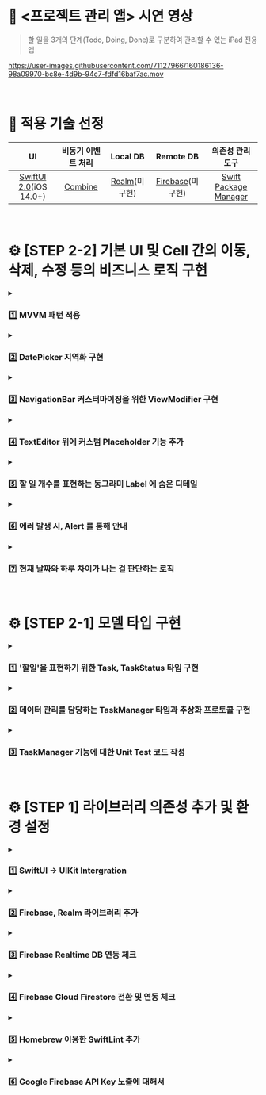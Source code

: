 # 📱 <프로젝트 관리 앱> 시연 영상

> 할 일을 3개의 단계(Todo, Doing, Done)로 구분하여 관리할 수 있는 iPad 전용 앱

https://user-images.githubusercontent.com/71127966/160186136-98a09970-bc8e-4d9b-94c7-fdfd16baf7ac.mov

<br>

# 🧰 적용 기술 선정

|UI|비동기 이벤트 처리|Local DB|Remote DB|의존성 관리 도구|
|:-:|:-:|:-:|:-:|:-:|
|[SwiftUI 2.0](https://developer.apple.com/kr/xcode/swiftui/)(iOS 14.0+)|[Combine](https://developer.apple.com/documentation/combine)|[Realm](https://github.com/realm/realm-swift)(미구현)|[Firebase](https://github.com/firebase/firebase-ios-sdk)(미구현)|[Swift Package Manager](https://www.swift.org/package-manager/)|

<br>

# ⚙️ [STEP 2-2] 기본 UI 및 Cell 간의 이동, 삭제, 수정 등의 비즈니스 로직 구현

<details>
<summary><h3>1️⃣ MVVM 패턴 적용</h3></summary>

- 뼈대가 되는 View 구조체들이 프로퍼티로 `@EnvironmentObject`, `@StateObject` 만 갖고, 그 외의 비즈니스 로직이나 상수는 전부 `뷰모델` 내로 이동시켰습니다! 👍🏻

- Paul Hudson 의 영상인 [Introducing MVVM into your SwiftUI project](https://youtu.be/kfsA87qRC3Y?t=133)를 참고했는데요, Paul 은 뷰모델을 구현할 때, View 구조체의 `extension`을 만들고 `nested 뷰모델 클래스`를 구현하는 방식을 관찰했습니다.
이런 방식으로 하면, View 구조체들이 자신의 뷰모델만 접근할 수 있고 다른 뷰모델은 알지 못하기 때문에, `인터페이스 분리 원칙`을 더 잘 지킬 수 있습니다.

- 저는 View 구조체와 뷰모델의 파일이 별도로 분리되는 것도 복잡성을 늘린다고 판단하여, View 구조체가 구현된 파일에 `private extension`으로 뷰모델을 구현하여 뷰와 뷰모델의 관계를 좀 더 직관적으로 파악할 수 있도록 했습니다.

```swift
struct TaskListView: View {

    @EnvironmentObject var taskManager: TaskManager
    @StateObject private var taskListViewModel: TaskListViewModel
    // 나머지 코드...
}

private extension TaskListView {
    
    final class TaskListViewModel: ObservableObject {
    
        // 뷰모델의 프로퍼티, 이니셜라이저, 메서드 ...
    }
}
```
</details>

<details>
<summary><h3>2️⃣ DatePicker 지역화 구현</h3></summary>

- SwiftUI 의 [DatePicker](https://developer.apple.com/documentation/swiftui/datepicker)는 디폴트로 `영어 인터페이스`를 보여줍니다.

- `지역화`를 위한 좋은 대상이라고 생각하여, 실행 기기의 선호 언어 배열인 `Locale.preferredLanguages`에 접근하여, 가장 우선순위가 높은 언어(first)를 꺼내 locale 을 설정해줬습니다.
  - 이때, 옵셔널이 나온다면 디폴트인 영어를 보여줄 수 있도록 했습니다.
  - 아래는 한국어, 일본어, 우크라이나어가 적용된 예시 이미지입니다.

|🇰🇷 설정|🇯🇵 설정|🇺🇦 설정|
|:-:|:-:|:-:|
|<p align="left"><img src="https://user-images.githubusercontent.com/71127966/160180371-f06786cc-a365-4a50-a4c1-a01cbe445b4b.png" width="100%"></p>|<p align="left"><img src="https://user-images.githubusercontent.com/71127966/160180382-7248adfb-acb6-4b5f-86da-8fc492579621.png" width="100%"></p>|<p align="left"><img src="https://user-images.githubusercontent.com/71127966/160180391-82173e4b-4130-4b7e-827d-baacd0a0d8f3.png" width="100%"></p> |

```swift
struct CustomDatePicker: View {
    
    @Binding var taskDueDate: Date
    private let defaultDatePickerLanguage: String = "en"
    
    var body: some View {
        DatePicker("", selection: $taskDueDate, displayedComponents: .date)
            .labelsHidden()
            .datePickerStyle(.wheel)
            .scaleEffect(1.2)
            .padding(.vertical, 20)
            .environment(\.locale, Locale(identifier: Locale.preferredLanguages.first ?? defaultDatePickerLanguage))
    }
}
```
</details>

<details>
<summary><h3>3️⃣ NavigationBar 커스터마이징을 위한 ViewModifier 구현</h3></summary>

- SwiftUI 에서는 `NavigationBar` 위에 올라가는 Text 의 font, foregroundColor, tintColor, shadowColor 등을 커스터마이징할 수 없습니다.

<img width="660" alt="navigationTitle 에는 unstyled text 만 들어갈 수 있다 - SwiftUI" src="https://user-images.githubusercontent.com/71127966/160174892-8eb35625-e019-4cc9-b45e-80f8ef1733ec.png">

- [Navigation Bar Styling in SwiftUI](https://youtu.be/kCJyhG8zjvY) 영상을 참고하여, `ViewModifier 프로토콜`을 준수하는 구조체를 구현했습니다.

- View 타입의 extension 으로 메서드(modifier) 구현하여, 가장 상위의 NavigationView 에 적용했습니다.

- NavigationBar 에 올라가는 Title 의 font, foregroundColor, 버튼의 색상인 tintColor, Bar 의 경계선을 감출 것인지 여부를 선택할 수 있게 만들었습니다.

```swift
struct NavigationBarAppearanceModifier: ViewModifier {
    
    init(font: UIFont.TextStyle, foregroundColor: UIColor, tintColor: UIColor?, hideSeparator: Bool) {
        let navigationBarAppearance = UINavigationBarAppearance()
        navigationBarAppearance.titleTextAttributes = [
            .font: UIFont.preferredFont(forTextStyle: font),
            .foregroundColor: foregroundColor
        ]
        if hideSeparator {
            navigationBarAppearance.shadowColor = .clear
        }
        UINavigationBar.appearance().scrollEdgeAppearance = navigationBarAppearance
        if let tintColor = tintColor {
            UINavigationBar.appearance().tintColor = tintColor
        }
    }
    
    func body(content: Content) -> some View {
        content
    }
}

extension View {
    
    /// NavigationBar 의 font, foregroundColor, tintColor 를 변경합니다. hideSeparator 를 true 로 바꾸면 Bar 의 경계선을 비활성화할 수 있습니다.
    func navigationBarAppearance(font: UIFont.TextStyle, foregroundColor: UIColor, tintColor: UIColor? = nil, hideSeparator: Bool = false) -> some View {
        self.modifier(NavigationBarAppearanceModifier(font: font, foregroundColor: foregroundColor, tintColor: tintColor, hideSeparator: hideSeparator))
    }
}
```
</details>

<details>
<summary><h3>4️⃣ TextEditor 위에 커스텀 Placeholder 기능 추가</h3></summary>

- SwiftUI 에서 제공하는 [TextEditor](https://developer.apple.com/documentation/swiftui/texteditor)에는 `Placeholder` 기능이 없습니다.

- 다행히, 이전 프로젝트인 `<오픈마켓>` 당시에도, 비슷한 문제 해결 경험이 있습니다.
UIKit 에서 제공하는 [UITextView](https://developer.apple.com/documentation/uikit/uitextview)에도 똑같이 Placeholder 기능이 없어서, 별도의 View 를 `Z축으로` UITextView 위에 올리고, 내용이 채워지면 `isHidden` 처리를 해주는 식으로 문제를 해결했었습니다.

- SwiftUI 에서도 비슷한 방식으로 만들어보려 했는데, `ZStack` 이라는 아주 편리한 기능이 있는 반면에, `isHidden` 프로퍼티는 존재하지 않았습니다. 🤷‍♂️
구글링을 해보니 `isHidden`을 대체하기 위한 다양한 접근 방법이 있더라구요. [Dynamically hiding view in SwiftUI](https://stackoverflow.com/questions/56490250/dynamically-hiding-view-in-swiftui)

- 저는 View 의 `투명도`를 조절하는 `opacity` modifier 를 사용했습니다!
해당 리팩토링을 진행하며, `TextEditor`와 Placeholder 를 묶어서 -> 별도의 구조체인 `TextEditorWithPlaceholder` 로 파일 분리했습니다.

https://user-images.githubusercontent.com/71127966/158437488-aa3eb851-3d60-4e33-ada8-888a9b7eba5d.mov

</details>
    
<details>
<summary><h3>5️⃣ 할 일 개수를 표현하는 동그라미 Label 에 숨은 디테일</h3></summary>

- 각 List 의 포함된 할 일(Task) 개수를 표현해주는 `동그라미 Label` 에선 이런 고민이 있었습니다.
  - Label 을 동그란 모양으로 만들기 위해 `clipShape(Circle())` 메서드를 사용했습니다.
  - 숫자의 자리수가 커지면, 동그라미도 같이 커지는 걸 막기 위해 `frame`을 적당한 크기로 고정했습니다.
  - 숫자가 100 이상(세 자리 수)으로 커지는 경우, 가독성이 떨어지므로, `삼항연산자`를 사용해서 `99+`가 표시되도록 했습니다.
  - 다크 모드 대응을 위해 `Color.primary`를 사용했고, 글자 색과 배경 색이 반대이므로, `colorInvert()` 메서드를 사용하여 글자 색을 반전시켰습니다.

```swift
Text(tasksCount)
    .frame(width: 30, height: 24)
    .font(.title3)
    .lineLimit(1)
    .foregroundColor(.primary)
    .colorInvert() // primary 색상을 반전시켜서, 흰색을 표현하고 다크모드에 대응
    .padding(.all, 5)
    .background(Color.primary)
    .clipShape(Circle()) // 동그라미 모양으로 clip
    .minimumScaleFactor(0.8) // 글자가 frame 을 넘어가려 하면 0.8배까지는 줄어들면서 대응 (더 줄어들면 truncate)
```

|숫자 자리수 대응|다크 모드 대응|
|:-:|:-:|
|![image](https://user-images.githubusercontent.com/71127966/157205824-0bf9649e-8600-45ca-947d-7af149c6fa76.png)|![image](https://user-images.githubusercontent.com/71127966/157207013-dfcbbd51-567f-498d-a3b3-ed75318a230a.png)|

</details>

<details>
<summary><h3>6️⃣ 에러 발생 시, Alert 를 통해 안내</h3></summary>

- 에러 발생 시, `Alert` 를 띄워서, 사용자에게 앱 종료 후 문의를 안내하도록 했습니다. 😄

<p align="left"><img src="https://user-images.githubusercontent.com/71127966/159407922-8a96bc6d-506b-45a2-a80d-2cd496ec49d0.png" width="30%"></p> 

```swift
// 별도의 파일에 열거형과 static let 으로 Alert 구조체를 미리 만들어뒀습니다. for 재사용
enum AlertManager {
    
    static let errorAlert = Alert(
        title: Text("에러가 발생했어요 🥺"),
        message: Text("앱 종료 후, 개발자에게 문의해주세요"),
        dismissButton: .default(Text("알겠어요"))
    )
}

// 사용하는 부분 예시
.alert(isPresented: $taskListRowViewModel.isErrorOccurred) {
    AlertManager.errorAlert
}
```
</details>

<details>
<summary><h3>7️⃣ 현재 날짜와 하루 차이가 나는 걸 판단하는 로직</h3></summary>

- 요구사항을 보면, `기한`이 지난 날짜는 빨간색으로 글자 색을 변경해줘야 합니다.

- 저는 할일(Task) Entity 에서 날짜는 `Date` 타입으로 선언했습니다.
이를 활용하기 위해, Date 타입의 `extension`을 아래와 같이 구현했습니다.

- [DateFormatter 인스턴스 생성 비용](https://sarunw.com/posts/how-expensive-is-dateformatter/)을 줄이기 위해, private static let 으로 만들고 `locale, timeZone, dateStyle` 을 설정해줬습니다.
Date 인스턴스를 포맷팅된 String 타입으로 만들어주는 연산 프로퍼티인 `dateString`을 구현했습니다.

- `isOverdue` 연산 프로퍼티가, `Date 인스턴스의 기한이 하루 이상 지났는지 판단`해주는 기능을 합니다.
dateString 으로, 포맷팅된 String 으로 바꾼 걸 다시 Date 타입으로 변환해서 `'시간' 데이터 없이 '날짜' 데이터만 남긴 상태로 크기 비교`를 합니다.
이때, 옵셔널에 `nil`이 잡히더라도, 비교는 가능하도록 닐병합연산자 넣어줬습니다.

```swift
extension Date {
    
    private static let dateFormatter: DateFormatter = {
        let dateFormatter = DateFormatter()
        dateFormatter.locale = Locale(identifier: "ko_KR")
        dateFormatter.timeZone = .autoupdatingCurrent
        dateFormatter.dateStyle = .medium
        return dateFormatter
    }()
    
    var dateString: String {
        return Self.dateFormatter.string(from: self)
    }
    
    var isOverdue: Bool {
        let targetDate = Self.dateFormatter.date(from: self.dateString) ?? Date(timeIntervalSince1970: self.timeIntervalSince1970)
        let currentDate = Self.dateFormatter.date(from: Date().dateString) ?? Date()
        return targetDate < currentDate
    }
}
```
</details>

<br>

# ⚙️ [STEP 2-1] 모델 타입 구현

<details>
<summary><h3>1️⃣ '할일'을 표현하기 위한 Task, TaskStatus 타입 구현</h3></summary>

- 이번 프로젝트에서 다뤄야 하는 주요 `Entity`는 `할일(Task)`입니다.
- Entity 객체 간의 Identity 를 구별하기 위해 `id` 값을 let 프로퍼티로 선언했습니다.
- 그 외의 title, body, dueDate, status 는 변경될 수 있는 값이므로, var 프로퍼티로 선언했습니다.
- id 는 불변이지만, 그 외의 프로퍼티는 자주 수정될 수 있습니다.
값타입인 `구조체`에서 `mutating` 키워드를 붙이기 보다는, `클래스` 타입으로 모델을 구현했습니다.
  - ⚠️ [모델을 클래스로 구현한 경우의 단점](https://github.com/yagom-academy/ios-project-manager/pull/81#discussion_r820076932)
- Task 인스턴스가 생성될 때, id 는 String 타입으로 자동 생성되도록 `이니셜라이저`를 만들었습니다.
- 기한(dueDate)은 모델에서 `Date` 타입으로 관리합니다.
그러면 `Firebase`에 업로드할 땐 `Timestamp` 타입이 되고, 다운로드 할 때는 [dateValue()](https://firebase.google.com/docs/reference/swift/firebasefirestore/api/reference/Classes/Timestamp#datevalue) 메서드를 사용하여 다시 Date 타입으로 변환할 수 있습니다.
- Task 가 생성될 때는 기본적으로 `TODO` status 로 설정됩니다.
- Task 인스턴스 간의 `동일성(id 매칭)`을 확인할 때 `==` 연산자를 사용할 수 있도록 `Equatable` 프로토콜을 채택했습니다.

```swift
final class Task: ObservableObject, Identifiable, Equatable {
    
    let id: String
    @Published var title: String
    @Published var body: String
    @Published var dueDate: Date
    @Published var status: TaskStatus
    
    init(title: String, body: String, dueDate: Date) {
        self.id = UUID().uuidString
        self.title = title
        self.body = body
        self.dueDate = dueDate
        self.status = .todo
    }
    
    static func == (lhs: Task, rhs: Task) -> Bool {
        return lhs.id == rhs.id
    }
}

enum TaskStatus: CaseIterable {
    
    case todo
    case doing
    case done
    
    var headerTitle: String {
        switch self {
        case .todo:
            return "TODO"
        case .doing:
            return "DOING"
        case .done:
            return "DONE"
        }
    }
}
```
</details>

<details>
<summary><h3>2️⃣ 데이터 관리를 담당하는 TaskManager 타입과 추상화 프로토콜 구현</h3></summary>

- TaskManager 클래스는 할일(Task)들을 `배열` 형태로 가지고 있습니다.
- 추후 3개의 `UITableView(List)`를 구현할 때 `DataSource`로서 데이터를 전달해야 하므로, Status 별로 배열을 필터링해서 리턴해주는 메서드를 구현했습니다.
  - 할일(Task)을 보여줄 때, dueDate 가 `오래된 순서대로 정렬`될 수 있도록, filter 후에 sorted 처리해서 리턴합니다.
- TaskManager `기능의 추상화`를 위해 TaskManageable 프로토콜 구현했습니다.
- Task 수정 메서드는 파라미터로 `옵셔널 Task?`를 받고, 내부에서 `옵셔널 바인딩`을 하고 에러를 던질 수 있습니다.

```swift
final class TaskManager: ObservableObject, TaskManageable {
    
    @Published private var tasks = [Task]()
    
    func fetchTasks(in status: TaskStatus) -> [Task] {
        return tasks.filter { $0.status == status }.sorted { $0.dueDate < $1.dueDate }
    }
    
    func validateTask(title: String, body: String) -> Bool {
        return title.isEmpty == false && body.count <= 1000
    }
    
    func createTask(title: String, body: String, dueDate: Date) {
        let newTask = Task(title: title, body: body, dueDate: dueDate)
        tasks.append(newTask)
    }
    
    func editTask(target: Task?, title: String, body: String, dueDate: Date) throws {
        guard let target = target else {
            throw TaskManagerError.taskIsNil
        }
        
        target.title = title
        target.body = body
        target.dueDate = dueDate
    }
    
    func changeTaskStatus(target: Task?, to status: TaskStatus) throws {
        guard let target = target else {
            throw TaskManagerError.taskIsNil
        }
        
        target.status = status
    }
    
    func deleteTask(indexSet: IndexSet, in status: TaskStatus) throws {
        guard let convertedIndex = indexSet.first else {
            throw TaskManagerError.taskIsNil
        }
        
        let target = fetchTasks(in: status)[convertedIndex]
        
        guard let targetIndex = tasks.firstIndex(of: target) else {
            throw TaskManagerError.taskIsNil
        }
        
        tasks.remove(at: targetIndex)
    }
}
```
</details>

<details>
<summary><h3>3️⃣ TaskManager 기능에 대한 Unit Test 코드 작성</h3></summary>

- `setUpWithError`, `tearDownWithError` 메서드를 이용해서 각 케이스 메서드가 모두 동일한 조건에서 실행될 수 있도록 했습니다.
- 테스트 메서드는 7개 작성했으며, 앞으로 추가될 수 있습니다. 😄
  - Task 인스턴스 생성 검증
  - TaskStatus 변경 검증
  - Task 수정 검증
  - Task 수정 실패(에러) 검증
  - TaskStatus 변경 후 삭제 검증
  - TaskStatus 변경 실패(에러) 검증
  - Task 생성 후 dueDate 오래된 순서로 정렬 검증

</details>

<br>

# ⚙️ [STEP 1] 라이브러리 의존성 추가 및 환경 설정

<details>
<summary><h3>1️⃣ SwiftUI -> UIKit Intergration</h3></summary>

- UIKit 으로 만들어진 기존 프로젝트에 `SwiftUI` 프레임워크를 적용했습니다.
- 스토리보드와 ViewController.swift 파일을 삭제하고 `ContentView.swift` 파일을 만들어서 SwiftUI 스타일로 구성했습니다.
- [UIHostingController](https://developer.apple.com/documentation/swiftui/uihostingcontroller)를 이용하여 rootVC 를 `SwiftUI view`로 wrapping 했습니다.
  - 📄 참고 문서 -> [SwiftUI Views Displayed by Other UI Frameworks](https://developer.apple.com/documentation/swiftui/swiftui-views-displayed-by-other-ui-frameworks)

```swift
// SceneDelegate.swift

func scene(_ scene: UIScene, willConnectTo session: UISceneSession, options connectionOptions: UIScene.ConnectionOptions) {
    guard let windowScene = (scene as? UIWindowScene) else { return }
    let hostingVC = UIHostingController(rootView: ContentView())
    window = UIWindow(windowScene: windowScene)
    window?.rootViewController = hostingVC
    window?.makeKeyAndVisible()
}
```
</details>

<details>
<summary><h3>2️⃣ Firebase, Realm 라이브러리 추가</h3></summary>

- 데이터 저장을 위해 사용할 Firebase, Realm 라이브러리를 `Swift Package Manager`를 통해 의존성 추가했습니다.

<p align="left"><img src="https://user-images.githubusercontent.com/71127966/156405675-cccd5127-2ca4-4b02-bcee-9c66b0e8bef0.png" width="40%"></p>

</details>

<details>
<summary><h3>3️⃣ Firebase Realtime DB 연동 체크</h3></summary>

- Firebase 의 `Realtime Database` 기능을 사용하기 위해 [해당 블로그](https://ios-development.tistory.com/231?category=899471) 참고하여 테스트를 진행했습니다.
- SwiftUI 프레임워크에서는 viewDidLoad() 메서드를 사용할 수 없어서, [onAppear(perform:)](https://developer.apple.com/documentation/swiftui/view/onappear(perform:)) 메서드를 사용했습니다.

<p align="left"><img src="https://user-images.githubusercontent.com/71127966/156117315-5ea9a249-6310-4c35-bbfe-f84b0c3b4406.png" width="100%"></p>

</details>

<details>
<summary><h3>4️⃣ Firebase Cloud Firestore 전환 및 연동 체크</h3></summary>

- 기존에 Firebase `Realtime DB`를 사용하기로 했는데요, `Firestore`가 상대적으로 [더 업그레이드된 최신의 DB](https://firebase.google.com/docs/firestore/rtdb-vs-firestore?hl=ko)이고, 현업에서도 Realtime -> Firestore 로 전환하는 추세라는 조언을 들었습니다.
- Realtime, Firestore 간의 가장 큰 차이는 [과금 모델](https://firebase.google.com/pricing?hl=ko)이라고 생각했습니다.
  - `Free tier`에서는 둘 다 약 1GB 정도의 데이터만 저장할 수 있습니다.
  - Firestore 는 `하루 CRUD 횟수`에 제한이 있고 Realtime 은 저장된 데이터 크기, 다운로드 크기에 제한이 있습니다.
  - 즉, 큰 단위의 데이터 요청이 자주 발생한다면 Firestore 가 유리하고, 가벼운 데이터이지만 CRUD 요청이 많이 발생한다면 Realtime 이 유리합니다.
  - 이번 프로젝트에서 다루는 `데이터는 text 뿐`이고 이미지 조차 없기 때문에, 데이터 크기는 작지만, CRUD 요청이 많이 발생할 것입니다.
  - 만약 `과금 모델`만을 고려하면 Realtime 을 사용하는 게 유리한 선택이지만, 그럼에도 저는 Firebase 의 최신 DB인 `Firestore`를 선택해 경험해보고자 합니다.
- Firebase SDK 중에서 `FirebaseFirestore`를 추가하고 `FirebaseDatabase`는 제거했습니다.
- 간단한 연동 테스트를 진행했습니다.

<p align="left"><img src="https://user-images.githubusercontent.com/71127966/156418104-ca47c24a-0123-479f-815e-535b02ea3bfc.png" width="70%"></p>

<p align="left"><img src="https://user-images.githubusercontent.com/71127966/156413686-30419ca2-e4db-4fb4-9e58-d0f39dbb4899.png" width="70%"></p>

<p align="left"><img src="https://user-images.githubusercontent.com/71127966/156414374-77a0022b-0387-4259-9785-19e009c2166b.png" width="100%"></p>

</details>

<details>
<summary><h3>5️⃣ Homebrew 이용한 SwiftLint 추가</h3></summary>

- `SwiftLint(린트)`는 SPM 을 지원하지 않습니다.
- 린트를 세팅하기 위해 `CocoaPods`를 추가하기엔 의존성 도구가 2개로 나뉘어져 관리의 불편함이 생길 거라 생각했습니다.
- [린트 공식 리드미](https://github.com/realm/SwiftLint#using-homebrew)를 참고하여, `Homebrew`를 이용해 린트 설치를 쉽게 완료했습니다.
- 세팅 순서
  - 터미널에서 `brew install swiftlint` 명령어를 입력합니다.
  - Xcode 의 `Build Phases`에서 `Run Script`를 추가합니다.
  - 프로젝트 직속으로 empty 파일을 만들고 파일명을 `.swiftlint.yml`로 설정합니다.
  - [SwiftLint Rule Directory](https://realm.github.io/SwiftLint/rule-directory.html)를 확인해서, 원하는 옵션을 추가해줍니다.

<p align="left"><img src="https://user-images.githubusercontent.com/71127966/156407115-ef3ae2b6-a488-4a3b-8f81-c44f72f7646a.png" width="50%"></p>

<p align="left"><img src="https://user-images.githubusercontent.com/71127966/156407140-79e8b335-aeb4-4b26-8acc-9261d06a104c.png" width="100%"></p>

<p align="left"><img src="https://user-images.githubusercontent.com/71127966/156407173-5fda4a53-e4cc-4d42-8371-9a5d5b06a674.png" width="100%"></p>

<p align="left"><img src="https://user-images.githubusercontent.com/71127966/156408060-a8ca8935-bea8-48b2-b8c3-23d433adc73a.png" width="40%"></p>

</details>

<details>
<summary><h3>6️⃣ Google Firebase API Key 노출에 대해서</h3></summary>

- Firebase 연동을 위해 추가한 `GoogleService-Info.plist` 파일을 깃헙에 푸시하고 잠시 후에 [GitGuardian](https://www.gitguardian.com/) 이라는 곳에서 이메일을 받았습니다.
- 민감 정보인 `Google API Key`가 public repo 에 노출되었다는 경고였는데요.
리뷰어와 논의하고 구글링을 해본 결과, 굳이 숨겨줄 필요가 없는 것으로 판단했습니다.
  - 📄 참고 문서 -> [Firebase API Key를 공개하는 것이 안전합니까?](https://haranglog.tistory.com/25)

<p align="left"><img src="https://user-images.githubusercontent.com/71127966/156119042-3dd7ccfe-f2f2-410f-b410-03a720c44906.png" width="70%"></p>

</details>
